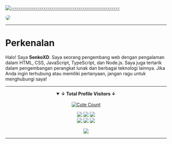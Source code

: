 [![-----------------------------------------------------](https://raw.githubusercontent.com/andreasbm/readme/master/assets/lines/colored.png)](#table-of-contents)

<img align="center" src="https://files.catbox.moe/tu52k4.jpg" style="border-radius: 10px;"/>

------

# Perkenalan

Halo! Saya **SenkoXD**. Saya seorang pengembang web dengan pengalaman dalam HTML, CSS, JavaScript, TypeScript, dan Node.js. Saya juga tertarik dalam pengembangan perangkat lunak dan berbagai teknologi lainnya. Jika Anda ingin terhubung atau memiliki pertanyaan, jangan ragu untuk menghubungi saya!

------

<details open align="center">
<summary><b>↓ Total Profile Visitors ↓</b></summary>
<br>
<a href="https://tiktok.com/@raditzzkamu90"><img alt="Cute Count" src="https://count.getloli.com/get/@NESSTID?theme=rule34"/></a>
</details>
</div>

<p align="center">
    <img src="https://img.shields.io/badge/html%20-%23E34F26.svg?&style=for-the-badge&logo=html5&logoColor=white"/>
    <img src="https://img.shields.io/badge/css%20-%231572B6.svg?&style=for-the-badge&logo=css3&logoColor=white"/>
    <img src="https://img.shields.io/badge/TypeScript-%233178C6.svg?&style=for-the-badge&logo=typescript&logoColor=white"/>
<br>
    <img src="https://img.shields.io/badge/node.js%20-%2343853D.svg?&style=for-the-badge&logo=node.js&logoColor=white"/>
    <img src="https://img.shields.io/badge/javascript%20-%23323330.svg?&style=for-the-badge&logo=javascript&logoColor=%23F7DF1E"/>
    <img src="https://img.shields.io/badge/git%20-%23F05033.svg?&style=for-the-badge&logo=git&logoColor=white"/>
<br>

<p align="center">
  <img src="http://github-profile-summary-cards.vercel.app/api/cards/profile-details?username=senkoXD&theme=tokyonight" />
</p>


------
